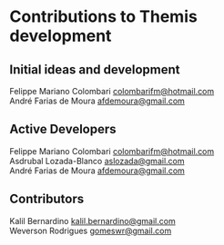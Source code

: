 # Contributions to Themis development

## Initial ideas and development

Felippe Mariano Colombari <colombarifm@hotmail.com>  
André Farias de Moura     <afdemoura@gmail.com>  

## Active Developers

Felippe Mariano Colombari <colombarifm@hotmail.com>  
Asdrubal Lozada-Blanco    <aslozada@gmail.com>  
André Farias de Moura     <afdemoura@gmail.com>  

## Contributors

Kalil Bernardino          <kalil.bernardino@gmail.com>  
Weverson Rodrigues        <gomeswr@gmail.com>  
